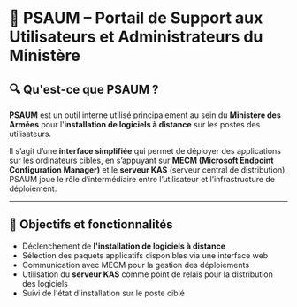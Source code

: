 # 🧾 PSAUM – Portail de Support aux Utilisateurs et Administrateurs du Ministère

## 🔍 Qu'est-ce que PSAUM ?

**PSAUM** est un outil interne utilisé principalement au sein du **Ministère des Armées** pour l'**installation de logiciels à distance** sur les postes des utilisateurs.  

Il s’agit d’une **interface simplifiée** qui permet de déployer des applications sur les ordinateurs cibles, en s’appuyant sur **MECM (Microsoft Endpoint Configuration Manager)** et le **serveur KAS** (serveur central de distribution). PSAUM joue le rôle d’intermédiaire entre l’utilisateur et l’infrastructure de déploiement.

---

## 🎯 Objectifs et fonctionnalités

- Déclenchement de **l'installation de logiciels à distance**
- Sélection des paquets applicatifs disponibles via une interface web
- Communication avec MECM pour la gestion des déploiements
- Utilisation du **serveur KAS** comme point de relais pour la distribution des logiciels
- Suivi de l'état d'installation sur le poste ciblé
